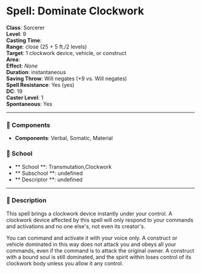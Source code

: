 
# Spell: Dominate Clockwork
**Class**: Sorcerer  
**Level**: 9  
**Casting Time**:   
**Range**: close (25 + 5 ft./2 levels)  
**Target**: 1 clockwork device, vehicle, or construct  
**Area**:   
**Effect**: _None_  
**Duration**: instantaneous  
**Saving Throw**: Will negates (+9 vs. Will negates)  
**Spell Resistance**: Yes (yes)  
**DC**: 19  
**Caster Level**: 1  
**Spontaneous**: Yes

---

### 🔮 Components
- **Components**: Verbal, Somatic, Material

### 🏫 School
- ** School **: Transmutation,Clockwork
- ** Subschool **: undefined
- ** Descriptor **: undefined
---

### 📜 Description
This spell brings a clockwork device instantly under your control. A clockwork device affected by this spell will only respond to your commands and activations and no one else's, not even its creator's.

You can command and activate it with your voice only. A construct or vehicle dominated in this way does not attack you and obeys all your commands, even if the command is to attack the original owner. A construct with a bound soul is still dominated, and the spirit within loses control of its clockwork body unless you allow it any control.
